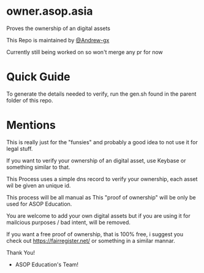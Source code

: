 # owner.asop.asia
Proves the ownership of an digital assets

This Repo is maintained by [@Andrew-gx](https://github.com/gx-andrew)

Currently still being worked on so won't merge any pr for now


# Quick Guide
To generate the details needed to verify, run the gen.sh found in the parent folder of this repo. 


# Mentions
This is really just for the "funsies" and probably a good idea to not use it for legal stuff. 

If you want to verify your ownership of an digital asset, use Keybase or something similar to that.

This Process uses a simple dns record to verify your ownership, each asset wil be given an unique id. 

This process will be all manual as This "proof of ownership" will be only be used for ASOP Education. 

You are welcome to add your own digital assets but if you are using it for mailcious purposes / bad intent, will be removed.

If you want a free proof of ownership, that is 100% free, i suggest you check out https://fairregister.net/ or something in a similar mannar. 

Thank You!
- ASOP Education's Team!
